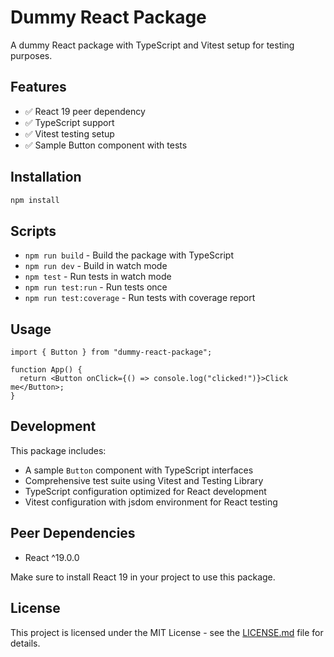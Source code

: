 # Dummy React Package

A dummy React package with TypeScript and Vitest setup for testing purposes.

## Features

- ✅ React 19 peer dependency
- ✅ TypeScript support
- ✅ Vitest testing setup
- ✅ Sample Button component with tests

## Installation

```bash
npm install
```

## Scripts

- `npm run build` - Build the package with TypeScript
- `npm run dev` - Build in watch mode
- `npm test` - Run tests in watch mode
- `npm run test:run` - Run tests once
- `npm run test:coverage` - Run tests with coverage report

## Usage

```tsx
import { Button } from "dummy-react-package";

function App() {
  return <Button onClick={() => console.log("clicked!")}>Click me</Button>;
}
```

## Development

This package includes:

- A sample `Button` component with TypeScript interfaces
- Comprehensive test suite using Vitest and Testing Library
- TypeScript configuration optimized for React development
- Vitest configuration with jsdom environment for React testing

## Peer Dependencies

- React ^19.0.0

Make sure to install React 19 in your project to use this package.

## License

This project is licensed under the MIT License - see the [LICENSE.md](LICENSE.md) file for details.
